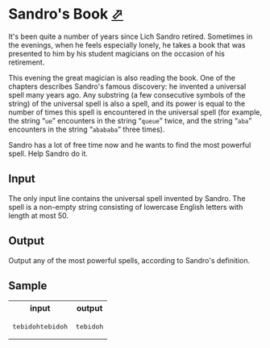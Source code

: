 # Sandro's Book [⬀](https://acm.timus.ru/problem.aspx?space=1&num=1723)

It's been quite a number of years since Lich Sandro retired. Sometimes in the evenings, when he feels especially lonely, he takes a book that was presented to him by his student magicians on the occasion of his retirement.

This evening the great magician is also reading the book. One of the chapters describes Sandro's famous discovery: he invented a universal spell many years ago. Any substring (a few consecutive symbols of the string) of the universal spell is also a spell, and its power is equal to the number of times this spell is encountered in the universal spell (for example, the string “`ue`” encounters in the string “`queue`” twice, and the string “`aba`” encounters in the string “`abababa`” three times).

Sandro has a lot of free time now and he wants to find the most powerful spell. Help Sandro do it.

## Input

The only input line contains the universal spell invented by Sandro. The spell is a non-empty string consisting of lowercase English letters with length at most 50.

## Output

Output any of the most powerful spells, according to Sandro's definition.

## Sample

<table>
<tr>
<th>input</th>
<th>output</th>
</tr>
<tr>
<td style="vertical-align: top">
<pre style="white-space:pre">
tebidohtebidoh
</pre>
</td>
<td style="vertical-align: top">
<pre style="white-space:pre">
tebidoh
</pre>
</td>
</tr>
</table>
